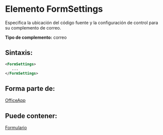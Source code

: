 
# Elemento FormSettings
Especifica la ubicación del código fuente y la configuración de control para su complemento de correo.

 **Tipo de complemento:** correo


## Sintaxis:


```XML
<FormSettings>
   ...
</FormSettings>
```


## Forma parte de:

[OfficeApp](../../reference/manifest/officeapp.md)


## Puede contener:

[Formulario](../../reference/manifest/form.md)

